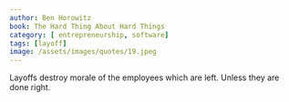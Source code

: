 ```yaml
---
author: Ben Horowitz
book: The Hard Thing About Hard Things
category: [ entrepreneurship, software]
tags: [layoff]
image: /assets/images/quotes/19.jpeg
---
```

Layoffs destroy morale of the employees which are left. Unless they are done right.